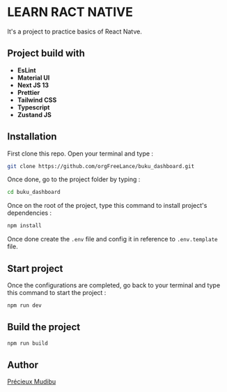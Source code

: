 # **LEARN RACT NATIVE**

It's a project to practice basics of React Natve.

## Project build with

-   **EsLint**
-   **Material UI**
-   **Next JS 13**
-   **Prettier**
-   **Tailwind CSS**
-   **Typescript**
-   **Zustand JS**

## Installation

First clone this repo. Open your terminal and type :

```bash
git clone https://github.com/orgFreeLance/buku_dashboard.git
```

Once done, go to the project folder by typing :

```bash
cd buku_dashboard
```

Once on the root of the project, type this command to install project's dependencies :

```bash
npm install
```

Once done create the `.env` file and config it in reference to `.env.template` file.

## Start project

Once the configurations are completed, go back to your terminal and type this command to start the project :

```bash
npm run dev
```

## Build the project

```bash
npm run build
```

## Author

[Précieux Mudibu](https://github.com/PrecieuxMudibu)
